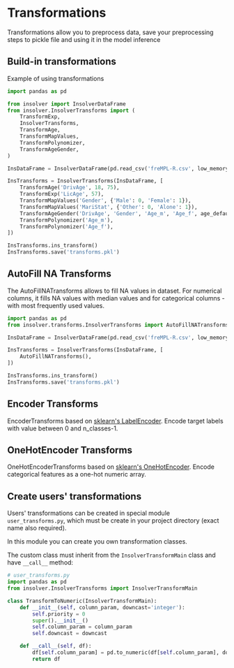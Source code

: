 # Transformations

Transformations allow you to preprocess data, save your preprocessing steps to pickle file and using it in the model inference

## Build-in transformations

Example of using transformations

```python
import pandas as pd

from insolver import InsolverDataFrame
from insolver.InsolverTransforms import (
    TransformExp,
    InsolverTransforms,
    TransformAge,
    TransformMapValues,
    TransformPolynomizer,
    TransformAgeGender,
)

InsDataFrame = InsolverDataFrame(pd.read_csv('freMPL-R.csv', low_memory=False))

InsTransforms = InsolverTransforms(InsDataFrame, [
    TransformAge('DrivAge', 18, 75),
    TransformExp('LicAge', 57),
    TransformMapValues('Gender', {'Male': 0, 'Female': 1}),
    TransformMapValues('MariStat', {'Other': 0, 'Alone': 1}),
    TransformAgeGender('DrivAge', 'Gender', 'Age_m', 'Age_f', age_default=18, gender_male=0, gender_female=1),
    TransformPolynomizer('Age_m'),
    TransformPolynomizer('Age_f'),
])

InsTransforms.ins_transform()
InsTransforms.save('transforms.pkl')
```

## AutoFill NA Transforms

The AutoFillNATransforms allows to fill NA values in dataset. 
For numerical columns, it fills NA values with median values and for categorical columns - with most frequently used values.

```python
import pandas as pd
from insolver.transforms.InsolverTransforms import AutoFillNATransforms

InsDataFrame = InsolverDataFrame(pd.read_csv('freMPL-R.csv', low_memory=False))

InsTransforms = InsolverTransforms(InsDataFrame, [
    AutoFillNATransforms(),
])

InsTransforms.ins_transform()
InsTransforms.save('transforms.pkl')

```

## Encoder Transforms

EncoderTransforms based on [sklearn's LabelEncoder](https://scikit-learn.org/stable/modules/generated/sklearn.preprocessing.LabelEncoder.html). Encode target labels with value between 0 and n_classes-1.

## OneHotEncoder Transforms

OneHotEncoderTransforms based on [sklearn's OneHotEncoder](https://scikit-learn.org/stable/modules/generated/sklearn.preprocessing.OneHotEncoder.html). Encode categorical features as a one-hot numeric array.

## Create users' transformations

Users' transformations can be created in special module `user_transforms.py`, which must be create in your project directory (exact name also required).

In this module you can create you own transformation classes.

The custom class must inherit from the `InsolverTransformMain` class and have `__call__` method:

```python
# user_transforms.py
import pandas as pd
from insolver.InsolverTransforms import InsolverTransformMain

class TransformToNumeric(InsolverTransformMain):
    def __init__(self, column_param, downcast='integer'):
        self.priority = 0
        super().__init__()
        self.column_param = column_param
        self.downcast = downcast

    def __call__(self, df):
        df[self.column_param] = pd.to_numeric(df[self.column_param], downcast=self.downcast)
        return df
```

